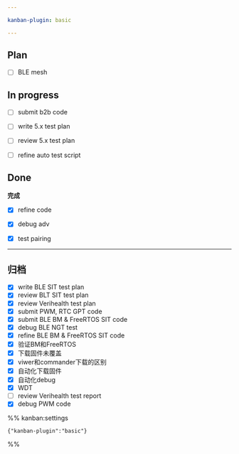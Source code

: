 ```yaml
---

kanban-plugin: basic

---
```


## Plan

- [ ] BLE mesh


## In progress

- [ ] submit b2b code
- [ ] write 5.x test plan
- [ ] review 5.x test plan
- [ ] refine auto test script


## Done

**完成**
- [x] refine code
- [x] debug adv
- [x] test pairing


***

## 归档

- [x] write BLE SIT test plan
- [x] review BLT SIT test plan
- [x] review  Verihealth test plan
- [x] submit PWM, RTC GPT code
- [x] submit BLE BM & FreeRTOS SIT code
- [x] debug BLE  NGT test
- [x] refine BLE BM & FreeRTOS SIT code
- [x] 验证BM和FreeRTOS
- [x] 下载固件未覆盖
- [x] viwer和commander下载的区别
- [x] 自动化下载固件
- [x] 自动化debug
- [x] WDT
- [ ] review Verihealth test report
- [x] debug PWM code

%% kanban:settings
```
{"kanban-plugin":"basic"}
```
%%